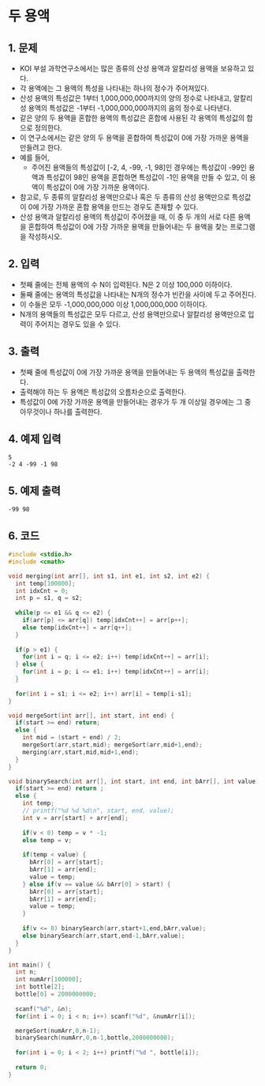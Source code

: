 # 두 용액

## 1. 문제

- KOI 부설 과학연구소에서는 많은 종류의 산성 용액과 알칼리성 용액을 보유하고 있다.
- 각 용액에는 그 용액의 특성을 나타내는 하나의 정수가 주어져있다.
- 산성 용액의 특성값은 1부터 1,000,000,000까지의 양의 정수로 나타내고, 알칼리성 용액의 특성값은 -1부터 -1,000,000,000까지의 음의 정수로 나타낸다.
- 같은 양의 두 용액을 혼합한 용액의 특성값은 혼합에 사용된 각 용액의 특성값의 합으로 정의한다.
- 이 연구소에서는 같은 양의 두 용액을 혼합하여 특성값이 0에 가장 가까운 용액을 만들려고 한다. 
- 예를 들어,
  - 주어진 용액들의 특성값이 [-2, 4, -99, -1, 98]인 경우에는 특성값이 -99인 용액과 특성값이 98인 용액을 혼합하면 특성값이 -1인 용액을 만들 수 있고, 이 용액이 특성값이 0에 가장 가까운 용액이다.
- 참고로, 두 종류의 알칼리성 용액만으로나 혹은 두 종류의 산성 용액만으로 특성값이 0에 가장 가까운 혼합 용액을 만드는 경우도 존재할 수 있다.
- 산성 용액과 알칼리성 용액의 특성값이 주어졌을 때, 이 중 두 개의 서로 다른 용액을 혼합하여 특성값이 0에 가장 가까운 용액을 만들어내는 두 용액을 찾는 프로그램을 작성하시오.

## 2. 입력
- 첫째 줄에는 전체 용액의 수 N이 입력된다. N은 2 이상 100,000 이하이다.
- 둘째 줄에는 용액의 특성값을 나타내는 N개의 정수가 빈칸을 사이에 두고 주어진다.
- 이 수들은 모두 -1,000,000,000 이상 1,000,000,000 이하이다.
- N개의 용액들의 특성값은 모두 다르고, 산성 용액만으로나 알칼리성 용액만으로 입력이 주어지는 경우도 있을 수 있다.

## 3. 출력

- 첫째 줄에 특성값이 0에 가장 가까운 용액을 만들어내는 두 용액의 특성값을 출력한다.
- 출력해야 하는 두 용액은 특성값의 오름차순으로 출력한다.
- 특성값이 0에 가장 가까운 용액을 만들어내는 경우가 두 개 이상일 경우에는 그 중 아무것이나 하나를 출력한다.


## 4. 예제 입력
```
5
-2 4 -99 -1 98
```

## 5. 예제 출력
```
-99 98
```

## 6. 코드

```c++
#include <stdio.h>
#include <cmath>

void merging(int arr[], int s1, int e1, int s2, int e2) {
  int temp[100000];
  int idxCnt = 0;
  int p = s1, q = s2;
  
  while(p <= e1 && q <= e2) {
    if(arr[p] <= arr[q]) temp[idxCnt++] = arr[p++];
    else temp[idxCnt++] = arr[q++];
  }
  
  if(p > e1) {
    for(int i = q; i <= e2; i++) temp[idxCnt++] = arr[i];
  } else {
    for(int i = p; i <= e1; i++) temp[idxCnt++] = arr[i];
  }
  
  for(int i = s1; i <= e2; i++) arr[i] = temp[i-s1];
}

void mergeSort(int arr[], int start, int end) {
  if(start >= end) return;
  else {
    int mid = (start + end) / 2;
    mergeSort(arr,start,mid); mergeSort(arr,mid+1,end);
    merging(arr,start,mid,mid+1,end);
  }
}

void binarySearch(int arr[], int start, int end, int bArr[], int value) {
  if(start >= end) return ;
  else {
    int temp;
    // printf("%d %d %d\n", start, end, value);
    int v = arr[start] + arr[end];
    
    if(v < 0) temp = v * -1;
    else temp = v;
    
    if(temp < value) {
      bArr[0] = arr[start];
      bArr[1] = arr[end];
      value = temp;
    } else if(v == value && bArr[0] > start) {
      bArr[0] = arr[start];
      bArr[1] = arr[end];
      value = temp;
    }
    
    if(v <= 0) binarySearch(arr,start+1,end,bArr,value);
    else binarySearch(arr,start,end-1,bArr,value);
  }
}

int main() {
  int n;
  int numArr[100000];
  int bottle[2];
  bottle[0] = 2000000000;
  
  scanf("%d", &n);
  for(int i = 0; i < n; i++) scanf("%d", &numArr[i]);

  mergeSort(numArr,0,n-1);
  binarySearch(numArr,0,n-1,bottle,2000000000);
  
  for(int i = 0; i < 2; i++) printf("%d ", bottle[i]);
  
  return 0;
}
```
